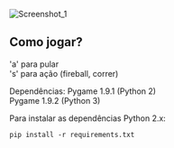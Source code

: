 ![Screenshot_1](https://user-images.githubusercontent.com/72028645/152652552-6ce6d41b-b1ac-4fde-9a2c-840a2498f342.png)

## Como jogar? 
'a' para pular <br>
's' para ação (fireball, correr)


Dependências:
Pygame 1.9.1 (Python 2) <br>
Pygame 1.9.2 (Python 3) <br>

Para instalar as dependências Python 2.x:

	pip install -r requirements.txt


  
